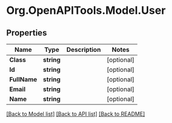 # Org.OpenAPITools.Model.User
## Properties

Name | Type | Description | Notes
------------ | ------------- | ------------- | -------------
**Class** | **string** |  | [optional] 
**Id** | **string** |  | [optional] 
**FullName** | **string** |  | [optional] 
**Email** | **string** |  | [optional] 
**Name** | **string** |  | [optional] 

[[Back to Model list]](../README.md#documentation-for-models) [[Back to API list]](../README.md#documentation-for-api-endpoints) [[Back to README]](../README.md)

